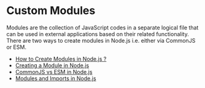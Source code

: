 # Custom Modules

Modules are the collection of JavaScript codes in a separate logical file that can be used in external applications based on their related functionality. There are two ways to create modules in Node.js i.e. either via CommonJS or ESM.

- [How to Create Modules in Node.js ?](https://www.geeksforgeeks.org/how-to-create-modules-in-node-js/)
- [Creating a Module in Node.js](https://www.youtube.com/watch?v=Cxo4UKpHv5s)
- [CommonJS vs ESM in Node.js](https://blog.logrocket.com/commonjs-vs-es-modules-node-js/)
- [Modules and Imports in Node.js](https://reflectoring.io/nodejs-modules-imports/)
